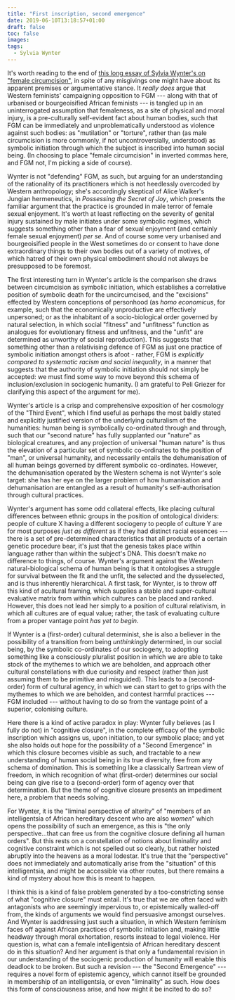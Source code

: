 ```yaml
---
title: "First inscription, second emergence"
date: 2019-06-10T13:18:57+01:00
draft: false
toc: false
images:
tags: 
  - Sylvia Wynter
---
```

It's worth reading to the end of [this long essay of Sylvia Wynter's on "female circumcision"](https://scholarlycommons.law.case.edu/cgi/viewcontent.cgi?article=2210&context=caselrev), in spite of any misgivings one might have about its apparent premises or argumentative stance. It _really does_ argue that Western feminists' campaigning opposition to FGM --- along with that of urbanised or bourgeoisified African feminists --- is tangled up in an uninterrogated assumption that femaleness, as a site of physical and moral injury, is a pre-culturally self-evident fact about human bodies, such that FGM can be immediately and unproblematically understood as violence against such bodies: as "mutilation" or "torture", rather than (as male circumcision is more commonly, if not uncontroversially, understood) as symbolic initiation through which the subject is inscribed into human social being. (In choosing to place "female circumcision" in inverted commas here, and FGM not, I'm picking a side of course).

Wynter is not "defending" FGM, as such, but arguing for an understanding of the rationality of its practitioners which is not heedlessly overcoded by Western anthropology; she's accordingly skeptical of Alice Walker's Jungian hermeneutics, in _Possessing the Secret of Joy_, which presents the familiar argument that the practice is grounded in male terror of female sexual enjoyment. It's worth at least reflecting on the severity of genital injury sustained by male initiates under some symbolic regimes, which suggests something other than a fear of sexual enjoyment (and certainly female sexual enjoyment) _per se_. And of course some very urbanised and bourgeoisified people in the West sometimes do or consent to have done extraordinary things to their own bodies out of a variety of motives, of which hatred of their own physical embodiment should not always be presupposed to be foremost.

The first interesting turn in Wynter's article is the comparison she draws between circumcision as symbolic initiation, which establishes a correlative position of symbolic death for the uncircumcised, and the "excisions" effected by Western conceptions of personhood (as _homo economicus_, for example, such that the economically unproductive are effectively unpersoned; or as the inhabitant of a socio-biological order governed by natural selection, in which social "fitness" and "unfitness" function as analogues for evolutionary fitness and unfitness, and the "unfit" are determined as unworthy of social reproduction). This suggests that something other than a relativising defence of FGM as just one practice of symbolic initiation amongst others is afoot - rather, FGM is _explicitly compared to systematic racism and social inequality_, in a manner that suggests that the authority of symbolic initiation should not simply be accepted: we must find some way to move beyond this schema of inclusion/exclusion in sociogenic humanity. (I am grateful to Peli Griezer for clarifying this aspect of the argument for me).

Wynter's article is a crisp and comprehensive exposition of her cosmology of the "Third Event", which I find useful as perhaps the most baldly stated and explicitly justified version of the underlying culturalism of the humanities: human being is symbolically co-ordinated through and through, such that our "second nature" has fully supplanted our "nature" as biological creatures, and any projection of universal "human nature" is thus the elevation of a particular set of symbolic co-ordinates to the position of "man", or universal humanity, and necessarily entails the dehumanisation of all human beings governed by different symbolic co-ordinates. However, the dehumanisation operated by the Western schema is not Wynter's sole target: she has her eye on the larger problem of how humanisation and dehumanisation are entangled as a result of humanity's self-authorisation through cultural practices.

Wynter's argument has some odd collateral effects, like placing cultural differences between ethnic groups in the position of ontological dividers: people of culture X having a different sociogeny to people of culture Y are for most purposes _just as different_ as if they had distinct racial essences --- there is a set of pre-determined characteristics that all products of a certain genetic procedure bear, it's just that the genesis takes place within language rather than within the subject's DNA. This doesn't make _no_ difference to things, of course. Wynter's argument against the Western natural-biological schema of human being is that it ontologises a struggle for survival between the fit and the unfit, the selected and the dysselected, and is thus inherently hierarchical. A first task, for Wynter, is to throw off this kind of acultural framing, which supplies a stable and super-cultural evaluative matrix from within which cultures can be placed and ranked. However, this does not lead her simply to a position of cultural relativism, in which all cultures are of equal value; rather, the task of evaluating culture from a proper vantage point _has yet to begin_.

If Wynter is a (first-order) cultural determinist, she is also a believer in the possibility of a transition from being _unthinkingly_ determined, in our social being, by the symbolic co-ordinates of our sociogeny, to adopting something like a consciously pluralist position in which we are able to take stock of the mythemes to which we are beholden, and approach other cultural constellations with due curiosity and respect (rather than just assuming them to be primitive and misguided). This leads to a (second-order) form of cultural agency, in which we can start to get to grips with the mythemes to which we are beholden, and contest harmful practices --- FGM included --- without having to do so from the vantage point of a superior, colonising culture.

Here there is a kind of active paradox in play: Wynter fully believes (as I fully do not) in "cognitive closure", in the complete efficacy of the symbolic inscription which assigns us, upon initiation, to our symbolic place; and yet she also holds out hope for the possibility of a "Second Emergence" in which this closure becomes visible as such, and tractable to a new understanding of human social being in its true diversity, free from any schema of domination. This is something like a classically Sartrean view of freedom, in which recognition of what (first-order) determines our social being can give rise to a (second-order) form of agency over that determination. But the theme of cognitive closure presents an impediment here, a problem that needs solving.

For Wynter, it is the "liminal perspective of alterity" of "members of an intelligentsia of African hereditary descent who are also _women_" which opens the possibility of such an emergence, as this is "the only perspective...that can free us from the cognitive closure defining all human orders". But this rests on a constellation of notions about liminality and cognitive constraint which is not spelled out so clearly, but rather hoisted abruptly into the heavens as a moral lodestar. It's true that the "perspective" does not immediately and automatically arise from the "situation" of this intelligentsia, and might be accessible via other routes, but there remains a kind of mystery about how this is meant to happen.

I think this is a kind of false problem generated by a too-constricting sense of what "cognitive closure" must entail. It's true that we are often faced with antagonists who are seemingly impervious to, or epistemically walled-off from, the kinds of arguments we would find persuasive amongst ourselves. And Wynter is aaddressing just such a situation, in which Western feminism faces off against African practices of symbolic initiation and, making little headway through moral exhortation, resorts instead to legal violence. Her question is, what can a female intelligentsia of African hereditary descent do in this situation? And her argument is that only a fundamental revision in our understanding of the sociogenic production of humanity will enable this deadlock to be broken. But such a revision --- the "Second Emergence" --- requires a novel form of epistemic agency, which cannot itself be grounded in membership of an intelligentsia, or even "liminality" as such. How does this form of consciousness arise, and how might it be incited to do so?
